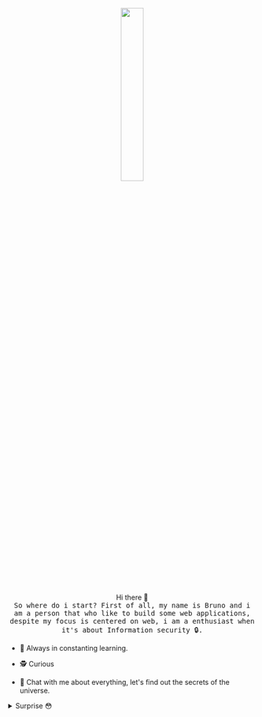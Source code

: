 <p align="center">
  <img src="https://media.giphy.com/media/MeJgB3yMMwIaHmKD4z/giphy.gif" width="30%">
  <br><br>
  Hi there 👋<br>
  <samp>
    So where do i start? First of all, my name is Bruno and i am a person that who like to build some web applications, despite my focus is centered on web, i am a enthusiast when it's about Information security 🔒.
  </samp>
</p>

- 🌱 Always in constanting learning.

- 🕵️ Curious

- 💬 Chat with me about everything, let's find out the secrets of the universe.

<details>
  <summary>Surprise 😳</summary>
  <img alt="BrunoMSts's top languages" width="350px" src="https://github-readme-stats.vercel.app/api/top-langs/?username=BrunoMSts&theme=radical&layout=compact&count_private=true&langs_count=10"/>

  <img alt="Bruno Martins's" align="right" height="185px" src="https://github-readme-stats.vercel.app/api?username=BrunoMSts&show_icons=true&theme=radical&count_private=true&include_all_commits=true"/>
</details>






